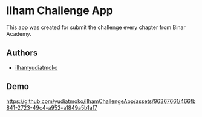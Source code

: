 
# Ilham Challenge App

This app was created for submit the challenge every chapter from Binar Academy.

## Authors

- [ilhamyudiatmoko](https://instagram.com/ilhamyudiatmoko)

## Demo

https://github.com/yudiatmoko/IlhamChallengeApp/assets/96367661/466fb841-2723-49c4-a952-a1849a5b1af7



